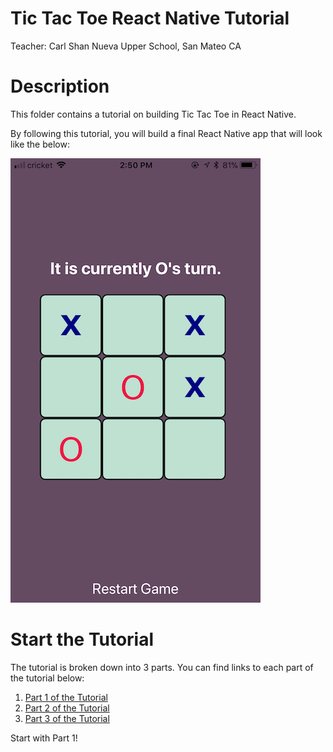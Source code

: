 # Tic Tac Toe React Native Tutorial
Teacher: Carl Shan
Nueva Upper School, San Mateo CA

# Description
This folder contains a tutorial on building Tic Tac Toe in React Native.

By following this tutorial, you will build a final React Native app that will look like the below:

![Final Tictactoe](https://github.com/carlshan/intro_to_mobile_app_development/blob/master/tictactoe/images/final_tictactoe.png?raw=true)

# Start the Tutorial
The tutorial is broken down into 3 parts. You can find links to each part of the tutorial below:

1. [Part 1 of the Tutorial](https://github.com/carlshan/intro_to_mobile_app_development/blob/master/tictactoe/Tutorial_Part_1.md)
1. [Part 2 of the Tutorial](https://github.com/carlshan/intro_to_mobile_app_development/blob/master/tictactoe/Tutorial_Part_2.md)
2. [Part 3 of the Tutorial](https://github.com/carlshan/intro_to_mobile_app_development/blob/master/tictactoe/Tutorial_Part_3.md)

Start with Part 1!